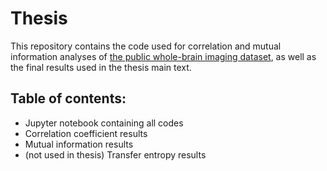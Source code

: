 # Thesis

This repository contains the code used for correlation and mutual information analyses of [the public whole-brain imaging dataset](https://wormwideweb.org/about/), as well as the final results used in the thesis main text.

## Table of contents:
- Jupyter notebook containing all codes
- Correlation coefficient results
- Mutual information results
- (not used in thesis) Transfer entropy results

  
